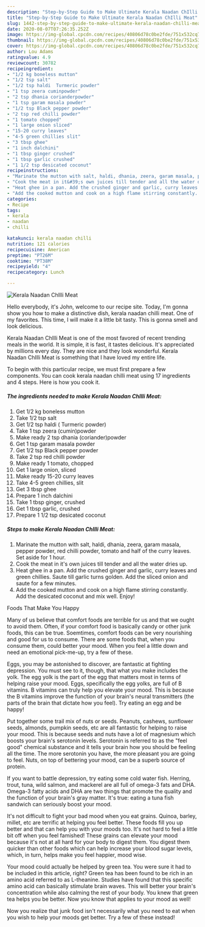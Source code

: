 ```yaml
---
description: "Step-by-Step Guide to Make Ultimate Kerala Naadan ChIlli Meat"
title: "Step-by-Step Guide to Make Ultimate Kerala Naadan ChIlli Meat"
slug: 1442-step-by-step-guide-to-make-ultimate-kerala-naadan-chilli-meat
date: 2020-08-07T07:26:35.252Z
image: https://img-global.cpcdn.com/recipes/40806d78c0be2fde/751x532cq70/kerala-naadan-chilli-meat-recipe-main-photo.jpg
thumbnail: https://img-global.cpcdn.com/recipes/40806d78c0be2fde/751x532cq70/kerala-naadan-chilli-meat-recipe-main-photo.jpg
cover: https://img-global.cpcdn.com/recipes/40806d78c0be2fde/751x532cq70/kerala-naadan-chilli-meat-recipe-main-photo.jpg
author: Lou Adams
ratingvalue: 4.9
reviewcount: 30782
recipeingredient:
- "1/2 kg boneless mutton"
- "1/2 tsp salt"
- "1/2 tsp haldi  Turmeric powder"
- "1 tsp zeera cuminpowder"
- "2 tsp dhania corianderpowder"
- "1 tsp garam masala powder"
- "1/2 tsp Black pepper powder"
- "2 tsp red chilli powder"
- "1 tomato chopped"
- "1 large onion sliced"
- "15-20 curry leaves"
- "4-5 green chillies slit"
- "3 tbsp ghee"
- "1 inch dalchini"
- "1 tbsp ginger crushed"
- "1 tbsp garlic crushed"
- "1 1/2 tsp desicated coconut"
recipeinstructions:
- "Marinate the mutton with salt, haldi, dhania, zeera, garam masala, pepper powder, red chilli powder, tomato and half of the curry leaves. Set aside for 1 hour."
- "Cook the meat in it&#39;s own juices till tender and all the water dries up."
- "Heat ghee in a pan. Add the crushed ginger and garlic, curry leaves and green chillies. Saute till garlic turns golden. Add the sliced onion and saute for a few minutes."
- "Add the cooked mutton and cook on a high flame stirring constantly. Add the desicated coconut and mix well. Enjoy!"
categories:
- Recipe
tags:
- kerala
- naadan
- chilli

katakunci: kerala naadan chilli 
nutrition: 121 calories
recipecuisine: American
preptime: "PT26M"
cooktime: "PT38M"
recipeyield: "4"
recipecategory: Lunch

---
```



![Kerala Naadan ChIlli Meat](https://img-global.cpcdn.com/recipes/40806d78c0be2fde/751x532cq70/kerala-naadan-chilli-meat-recipe-main-photo.jpg)

Hello everybody, it's John, welcome to our recipe site. Today, I'm gonna show you how to make a distinctive dish, kerala naadan chilli meat. One of my favorites. This time, I will make it a little bit tasty. This is gonna smell and look delicious.



Kerala Naadan ChIlli Meat is one of the most favored of recent trending meals in the world. It is simple, it is fast, it tastes delicious. It's appreciated by millions every day. They are nice and they look wonderful. Kerala Naadan ChIlli Meat is something that I have loved my entire life.


To begin with this particular recipe, we must first prepare a few components. You can cook kerala naadan chilli meat using 17 ingredients and 4 steps. Here is how you cook it.

<!--inarticleads1-->

##### The ingredients needed to make Kerala Naadan ChIlli Meat:

1. Get 1/2 kg boneless mutton
1. Take 1/2 tsp salt
1. Get 1/2 tsp haldi ( Turmeric powder)
1. Take 1 tsp zeera (cumin)powder
1. Make ready 2 tsp dhania (coriander)powder
1. Get 1 tsp garam masala powder
1. Get 1/2 tsp Black pepper powder
1. Take 2 tsp red chilli powder
1. Make ready 1 tomato, chopped
1. Get 1 large onion, sliced
1. Make ready 15-20 curry leaves
1. Take 4-5 green chillies, slit
1. Get 3 tbsp ghee
1. Prepare 1 inch dalchini
1. Take 1 tbsp ginger, crushed
1. Get 1 tbsp garlic, crushed
1. Prepare 1 1/2 tsp desicated coconut




<!--inarticleads2-->

##### Steps to make Kerala Naadan ChIlli Meat:

1. Marinate the mutton with salt, haldi, dhania, zeera, garam masala, pepper powder, red chilli powder, tomato and half of the curry leaves. Set aside for 1 hour.
1. Cook the meat in it&#39;s own juices till tender and all the water dries up.
1. Heat ghee in a pan. Add the crushed ginger and garlic, curry leaves and green chillies. Saute till garlic turns golden. Add the sliced onion and saute for a few minutes.
1. Add the cooked mutton and cook on a high flame stirring constantly. Add the desicated coconut and mix well. Enjoy!




Foods That Make You Happy


Many of us believe that comfort foods are terrible for us and that we ought to avoid them. Often, if your comfort food is basically candy or other junk foods, this can be true. Soemtimes, comfort foods can be very nourishing and good for us to consume. There are some foods that, when you consume them, could better your mood. When you feel a little down and need an emotional pick-me-up, try a few of these.

Eggs, you may be astonished to discover, are fantastic at fighting depression. You must see to it, though, that what you make includes the yolk. The egg yolk is the part of the egg that matters most in terms of helping raise your mood. Eggs, specifically the egg yolks, are full of B vitamins. B vitamins can truly help you elevate your mood. This is because the B vitamins improve the function of your brain's neural transmitters (the parts of the brain that dictate how you feel). Try eating an egg and be happy!

Put together some trail mix of nuts or seeds. Peanuts, cashews, sunflower seeds, almonds, pumpkin seeds, etc are all fantastic for helping to raise your mood. This is because seeds and nuts have a lot of magnesium which boosts your brain's serotonin levels. Serotonin is referred to as the "feel good" chemical substance and it tells your brain how you should be feeling all the time. The more serotonin you have, the more pleasant you are going to feel. Nuts, on top of bettering your mood, can be a superb source of protein.

If you want to battle depression, try eating some cold water fish. Herring, trout, tuna, wild salmon, and mackerel are all full of omega-3 fats and DHA. Omega-3 fatty acids and DHA are two things that promote the quality and the function of your brain's gray matter. It's true: eating a tuna fish sandwich can seriously boost your mood. 

It's not difficult to fight your bad mood when you eat grains. Quinoa, barley, millet, etc are terrific at helping you feel better. These foods fill you up better and that can help you with your moods too. It's not hard to feel a little bit off when you feel famished! These grains can elevate your mood because it's not at all hard for your body to digest them. You digest them quicker than other foods which can help increase your blood sugar levels, which, in turn, helps make you feel happier, mood wise.

Your mood could actually be helped by green tea. You were sure it had to be included in this article, right? Green tea has been found to be rich in an amino acid referred to as L-theanine. Studies have found that this specific amino acid can basically stimulate brain waves. This will better your brain's concentration while also calming the rest of your body. You knew that green tea helps you be better. Now you know that applies to your mood as well!

Now you realize that junk food isn't necessarily what you need to eat when you wish to help your moods get better. Try a few of these instead!

